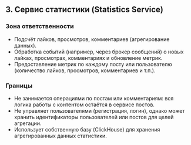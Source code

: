 ## 3. Сервис статистики (Statistics Service)

### Зона ответственности
- Подсчёт лайков, просмотров, комментариев (агрегирование данных).
- Обработка событий (например, через брокер сообщений) о новых лайках, просмотрах, комментариях и обновление метрик.
- Предоставление метрик по каждому посту или пользователю (количество лайков, просмотров, комментариев и т.п.).

### Границы
- Не занимается операциями по постам или комментариям: вся логика работы с контентом остаётся в сервисе постов.
- Не управляет пользователями (регистрация, логин), однако может хранить идентификаторы пользователей или постов для целей агрегации.
- Использует собственную базу (ClickHouse) для хранения агрегированных данных статистики.

